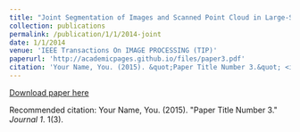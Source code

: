 ```yaml
---
title: "Joint Segmentation of Images and Scanned Point Cloud in Large-Scale Street Scenes with Low Annotation Cost"
collection: publications
permalink: /publication/1/1/2014-joint
date: 1/1/2014
venue: 'IEEE Transactions On IMAGE PROCESSING (TIP)'
paperurl: 'http://academicpages.github.io/files/paper3.pdf'
citation: 'Your Name, You. (2015). &quot;Paper Title Number 3.&quot; <i>Journal 1</i>. 1(3).'
---
```


<a href='http://academicpages.github.io/files/paper3.pdf'>Download paper here</a>

Recommended citation: Your Name, You. (2015). "Paper Title Number 3." <i>Journal 1</i>. 1(3).
